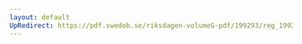 ```yaml
---
layout: default
UpRedirect: https://pdf.swedeb.se/riksdagen-volumeG-pdf/199293/reg_199293_UU/reg_199293_UU_0007.pdf
---
```

